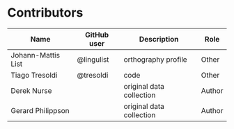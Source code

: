 # Contributors

Name | GitHub user | Description | Role
--- | --- | --- | ---
Johann-Mattis List | @lingulist | orthography profile | Other
Tiago Tresoldi | @tresoldi | code | Other
Derek Nurse | | original data collection | Author
Gerard Philippson | | original data collection | Author
